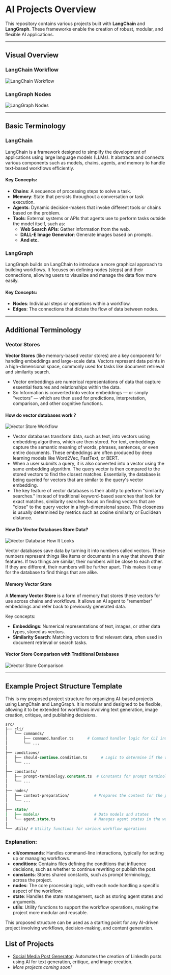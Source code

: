 # AI Projects Overview

This repository contains various projects built with **LangChain** and **LangGraph**. These frameworks enable the creation of robust, modular, and flexible AI applications.

---

## Visual Overview

### LangChain Workflow
![LangChain Workflow](./assets/images/langchain-workflow.png)

### LangGraph Nodes
![LangGraph Nodes](./assets/images/langgraph-nodes.png)

---

## Basic Terminology

### LangChain
LangChain is a framework designed to simplify the development of applications using large language models (LLMs). It abstracts and connects various components such as models, chains, agents, and memory to handle text-based workflows efficiently.

#### Key Concepts:
- **Chains**: A sequence of processing steps to solve a task.
- **Memory**: State that persists throughout a conversation or task execution.
- **Agents**: Dynamic decision-makers that invoke different tools or chains based on the problem.
- **Tools**: External systems or APIs that agents use to perform tasks outside the model itself, such as:
    - **Web Search APIs**: Gather information from the web.
    - **DALL-E Image Generator**: Generate images based on prompts.
    - **And etc.**

### LangGraph
LangGraph builds on LangChain to introduce a more graphical approach to building workflows. It focuses on defining nodes (steps) and their connections, allowing users to visualize and manage the data flow more easily.

#### Key Concepts:
- **Nodes**: Individual steps or operations within a workflow.
- **Edges**: The connections that dictate the flow of data between nodes.

---

## Additional Terminology

### Vector Stores
**Vector Stores** (like memory-based vector stores) are a key component for handling embeddings and large-scale data. Vectors represent data points in a high-dimensional space, commonly used for tasks like document retrieval and similarity search.

* Vector embeddings are numerical representations of data that capture essential features and relationships within the data.
* So Information is converted into vector embeddings — or simply “vectors” — which are then used for predictions, interpretation, comparison, and other cognitive functions.

#### How do vector databases work ?

![Vector Store Workflow](./assets/images/vector-store-workflow.webp)

* Vector databases transform data, such as text, into vectors using embedding algorithms, which are then stored. For text, embeddings capture the semantic meaning of words, phrases, sentences, or even entire documents. These embeddings are often produced by deep learning models like Word2Vec, FastText, or BERT.
* When a user submits a query, it is also converted into a vector using the same embedding algorithm. The query vector is then compared to the stored vectors to find the closest matches. Essentially, the database is being queried for vectors that are similar to the query's vector embedding.
* The key feature of vector databases is their ability to perform "similarity searches." Instead of traditional keyword-based searches that look for exact matches, similarity searches focus on finding vectors that are "close" to the query vector in a high-dimensional space. This closeness is usually determined by metrics such as cosine similarity or Euclidean distance.

#### How Do Vector Databases Store Data?

![Vector Database How It Looks](./assets/images/vector-database-how-it-looks.png)

Vector databases save data by turning it into numbers called vectors. These numbers represent things like items or documents in a way that shows their features. If two things are similar, their numbers will be close to each other. If they are different, their numbers will be further apart. This makes it easy for the database to find things that are alike.

#### Memory Vector Store
A **Memory Vector Store** is a form of memory that stores these vectors for use across chains and workflows. It allows an AI agent to "remember" embeddings and refer back to previously generated data.

Key concepts:
- **Embeddings**: Numerical representations of text, images, or other data types, stored as vectors.
- **Similarity Search**: Matching vectors to find relevant data, often used in document retrieval or search tasks.

#### Vector Store Comparison with Traditional Databases
![Vector Store Comparison](./assets/images/vector-store-comparison.jpeg)

---

## Example Project Structure Template

This is my proposed project structure for organizing AI-based projects using LangChain and LangGraph. It is modular and designed to be flexible, allowing it to be extended for workflows involving text generation, image creation, critique, and publishing decisions.

```perl
src/
├── cli/
│   └── commands/
│       ├── command.handler.ts      # Command handler logic for CLI interactions
│       └── ...
│
├── conditions/
│   ├── should-continue.condition.ts      # Logic to determine if the workflow should continue
│   └── ...
│
├── constants/
│   ├── prompt-terminology.constant.ts  # Constants for prompt terminology used across agents and nodes
│   └── ...
│
├── nodes/
│   ├── context-preparation/           # Prepares the context for the post generation
│   └── ...
│
├── state/
│   ├── models/                        # Data models and states
│   └── agent.state.ts                 # Manages agent states in the workflow
│
└── utils/ # Utility functions for various workflow operations
```

### Explanation:
* **cli/commands**: Handles command-line interactions, typically for setting up or managing workflows.
* **conditions**: Contains files defining the conditions that influence decisions, such as whether to continue rewriting or publish the post.
* **constants**: Stores shared constants, such as prompt terminology, across the project.
* **nodes**: The core processing logic, with each node handling a specific aspect of the workflow:
* **state**: Handles the state management, such as storing agent states and arguments.
* **utils**: Utility functions to support the workflow operations, making the project more modular and reusable.

This proposed structure can be used as a starting point for any AI-driven project involving workflows, decision-making, and content generation.

## List of Projects

- [Social Media Post Generator](./social-media-post-generator): Automates the creation of LinkedIn posts using AI for text generation, critique, and image creation.
- *More projects coming soon!*
